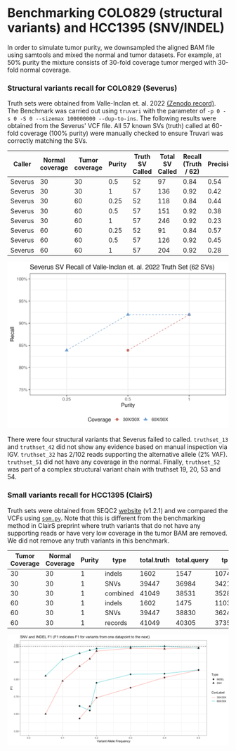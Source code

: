 # Benchmarking COLO829 (structural variants) and HCC1395 (SNV/INDEL)

In order to simulate tumor purity, we downsampled the aligned BAM file using samtools and mixed the normal and tumor datasets.
For example, at 50% purity the mixture consists of 30-fold coverage tumor merged with 30-fold normal coverage.

### Structural variants recall for COLO829 (Severus)

Truth sets were obtained from Valle-Inclan et. al. 2022 [(Zenodo record)](https://zenodo.org/record/6426985). The Benchmark was carried out
using `truvari` with the parameter of `-p 0 -s 0 -S 0 --sizemax 100000000 --dup-to-ins`. The following results were obtained from the Severus' VCF file. All 57 known SVs (truth) called at 60-fold coverage (100% purity) were manually checked to ensure Truvari was correctly matching the SVs.

| Caller  | Normal coverage | Tumor coverage | Purity | Truth SV Called | Total SV Called | Recall (Truth / 62) | Precision |
| ------- | --------------- | -------------- | ------ | --------------- | --------------- | ------------------- | --------- |
| Severus | 30              | 30             | 0.5    | 52              | 97              | 0.84                | 0.54      |
| Severus | 30              | 30             | 1      | 57              | 136             | 0.92                | 0.42      |
| Severus | 30              | 60             | 0.25   | 52              | 118             | 0.84                | 0.44      |
| Severus | 30              | 60             | 0.5    | 57              | 151             | 0.92                | 0.38      |
| Severus | 30              | 60             | 1      | 57              | 246             | 0.92                | 0.23      |
| Severus | 60              | 60             | 0.25   | 52              | 91              | 0.84                | 0.57      |
| Severus | 60              | 60             | 0.5    | 57              | 126             | 0.92                | 0.45      |
| Severus | 60              | 60             | 1      | 57              | 204             | 0.92                | 0.28      |


![Alt text](../figures/severus_recall.png)

There were four structural variants that Severus failed to called. `truthset_13` and `truthset_42` did not show any evidence based on manual inspection via IGV. `truthset_32` has 2/102 reads supporting the alternative allele (2% VAF). `truthset_51` did not have any coverage in the normal. Finally, `truthset_52` was part of a complex structural variant chain with truthset 19, 20, 53 and 54.

### Small variants recall for HCC1395 (ClairS)

Truth sets were obtained from SEQC2 [website](https://sites.google.com/view/seqc2/home/data-analysis) (v1.2.1) and we compared
the VCFs using [`som.py`](https://github.com/Illumina/hap.py/blob/master/doc/sompy.md). Note that this is different from the benchmarking
method in ClairS preprint where truth variants that do not have any supporting reads or have very low coverage in the tumor BAM are removed. We did not remove any truth variants in this benchmark.

| Tumor Coverage | Normal Coverage | Purity | type     | total.truth | total.query | tp    | fp   | fn   | recall  | precision | F1     |
| -------------- | --------------- | ------ | -------- | ----------- | ----------- | ----- | ---- | ---- | ------- | --------- | ------ |
| 30             | 30              | 1      | indels   | 1602        | 1547        | 1074  | 473  | 528  | 0.67041 | 0.69425   | 68.21% |
| 30             | 30              | 1      | SNVs     | 39447       | 36984       | 34210 | 2774 | 5237 | 0.86724 | 0.92499   | 89.52% |
| 30             | 30              | 1      | combined | 41049       | 38531       | 35284 | 3247 | 5765 | 0.85956 | 0.91573   | 88.68% |
| 60             | 30              | 1      | indels   | 1602        | 1475        | 1103  | 372  | 499  | 0.68851 | 0.7478    | 71.69% |
| 60             | 30              | 1      | SNVs     | 39447       | 38830       | 36249 | 2581 | 3198 | 0.91893 | 0.93353   | 92.62% |
| 60             | 30              | 1      | records  | 41049       | 40305       | 37352 | 2953 | 3697 | 0.90994 | 0.92673   | 91.83% |

![Alt text](../figures/SNV_INDEL_VAF.png)